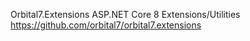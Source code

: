 ﻿Orbital7.Extensions
ASP.NET Core 8 Extensions/Utilities
https://github.com/orbital7/orbital7.extensions
